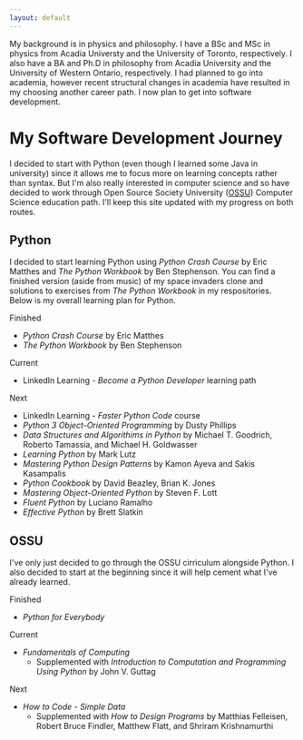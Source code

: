 ```yaml
---
layout: default
---
```


My background is in physics and philosophy. I have a BSc and MSc in physics from Acadia Universty and the University of Toronto, respectively. I also have a BA and Ph.D in philosophy from Acadia University and the University of Western Ontario, respectively. I had planned to go into academia, however recent structural changes in academia have resulted in my choosing another career path. I now plan to get into software development.


# My Software Development Journey

I decided to start with Python (even though I learned some Java in university) since it allows me to focus more on learning concepts rather than syntax. But I'm also really interested in computer science and so have decided to work through Open Source Society University ([OSSU](https://github.com/ossu/computer-science)) Computer Science education path. I'll keep this site updated with my progress on both routes.


## Python 

I decided to start learning Python using _Python Crash Course_ by Eric Matthes and _The Python Workbook_ by Ben Stephenson. You can find a finished version (aside from music) of my space invaders clone and solutions to exercises from _The Python Workbook_ in my respositories. Below is my overall learning plan for Python.


Finished
* _Python Crash Course_ by Eric Matthes
* _The Python Workbook_ by Ben Stephenson


Current
* LinkedIn Learning - _Become a Python Developer_ learning path


Next 
* LinkedIn Learning - _Faster Python Code_ course
* _Python 3 Object-Oriented Programming_ by Dusty Phillips
* _Data Structures and Algorithims in Python_ by Michael T. Goodrich, Roberto Tamassia, and Michael H. Goldwasser
* _Learning Python_ by Mark Lutz
* _Mastering Python Design Patterns_ by Kamon Ayeva and Sakis Kasampalis
* _Python Cookbook_ by David Beazley, Brian K. Jones
* _Mastering Object-Oriented Python_ by Steven F. Lott
* _Fluent Python_ by Luciano Ramalho
* _Effective Python_ by Brett Slatkin



## OSSU

I've only just decided to go through the OSSU cirriculum alongside Python. I also decided to start at the beginning since it will help cement what I've already learned.

Finished
* _Python for Everybody_

Current
- _Fundamentals of Computing_
  - Supplemented with _Introduction to Computation and Programming Using Python_ by John V. Guttag

Next
- _How to Code - Simple Data_
  - Supplemented with _How to Design Programs_ by Matthias Felleisen, Robert Bruce Findler, Matthew Flatt, and Shriram Krishnamurthi
